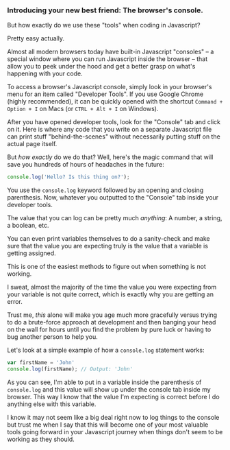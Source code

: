### Introducing your new best friend: The browser's console.

But how exactly do we use these "tools" when coding in Javascript?

Pretty easy actually.

Almost all modern browsers today have built-in Javascript "consoles" – a special window where you can run Javascript inside the browser – that allow you to peek under the hood and get a better grasp on what's happening with your code.

To access a browser's Javascript console, simply look in your browser's menu for an item called "Developer Tools". If you use Google Chrome (highly recommended), it can be quickly opened with the shortcut `Command + Option + I` on Macs (or `CTRL + Alt + I` on Windows). 

After you have opened developer tools, look for the "Console" tab and click on it. Here is where any code that you write on a  separate Javascript file can print stuff "behind-the-scenes" without necessarily putting stuff on the actual page itself. 

But *how exactly* do we do that? Well, here's the magic command that will save you hundreds of hours of headaches in the future:

~~~js
console.log('Hello? Is this thing on?');
~~~

You use the `console.log` keyword followed by an opening and closing parenthesis. Now, whatever you outputted to the "Console" tab inside your developer tools.

The value that you can log can be pretty much *anything*: A number, a string, a boolean, etc. 

You can even print variables themselves to do a sanity-check and make sure that the value you are expecting truly is the value that a variable is getting assigned.

This is one of the easiest methods to figure out when something is not working.

I sweat, almost the majority of the time the value you were expecting from your variable is not quite correct, which is exactly why you are getting an error.

Trust me, *this* alone will make you age much more gracefully versus trying to do a brute-force approach at development and then banging your head on the wall for hours until you find the problem by pure luck or having to bug another person to help you.

Let's look at a simple example of how a `console.log` statement works:

~~~js
var firstName = 'John' 
console.log(firstName); // Output: 'John'
~~~

As you can see, I'm able to put in a variable inside the parenthesis of `console.log` and this value will show up under the console tab inside my browser. This way I know that the value I'm expecting is correct before I do anything else with this variable.

I know it may not seem like a big deal right now to log things to the console but trust me when I say that this will become one of your most valuable tools going forward in your Javascript journey when things don't seem to be working as they should.
